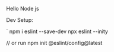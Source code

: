 Hello Node js

Dev Setup:

`
npm i eslint --save-dev
npx eslint --inity

// or run
npm init @eslint/config@latest
